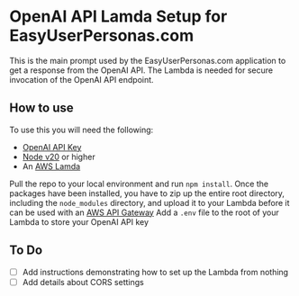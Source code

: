 # OpenAI API Lamda Setup for EasyUserPersonas.com
This is the main prompt used by the EasyUserPersonas.com application to get a response from the OpenAI API. The Lambda is needed for secure invocation of the OpenAI API endpoint.

## How to use
To use this you will need the following:
- [OpenAI API Key](https://platform.openai.com/docs/overview)
- [Node v20](https://nodejs.org/en) or higher
- An [AWS Lamda](https://aws.amazon.com/lambda/)

Pull the repo to your local environment and run `npm install`.
Once the packages have been installed, you have to zip up the entire root directory, including the `node_modules` directory, and upload it to your Lambda before it can be used with an [AWS API Gateway](https://aws.amazon.com/api-gateway/)
Add a `.env` file to the root of your Lambda to store your OpenAI API key

## To Do
- [ ] Add instructions demonstrating how to set up the Lambda from nothing
- [ ] Add details about CORS settings